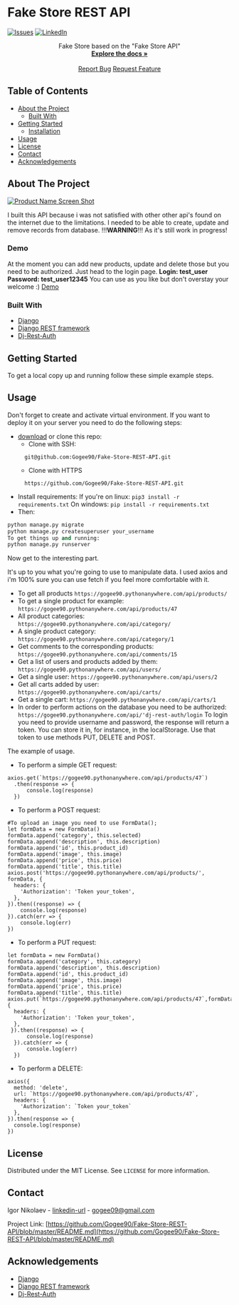 # Fake Store REST API
[![Issues][issues-shield]][issues-url]
[![LinkedIn][linkedin-shield]][linkedin-url]


<p>
  <p align="center">
    Fake Store based on the "Fake Store API"
    <br />
    <a href="https://github.com/Gogee90/-"><strong>Explore the docs »</strong></a>
    <br />
    <br />
    <a href="https://github.com/Gogee90/-/issues">Report Bug</a>
    <a href="https://github.com/Gogee90/-/pulls">Request Feature</a>
  </p>
</p>


<!-- TABLE OF CONTENTS -->
## Table of Contents

* [About the Project](#about-the-project)
  * [Built With](#built-with)
* [Getting Started](#getting-started)
  * [Installation](#installation)
* [Usage](#usage)
* [License](#license)
* [Contact](#contact)
* [Acknowledgements](#acknowledgements)



<!-- ABOUT THE PROJECT -->
## About The Project

[![Product Name Screen Shot][product-screenshot]](https://example.com)

I built this API because i was not satisfied with other other api's found on the internet
due to the limitations.
I needed to be able to create, update and remove records from database.
!!!<strong>WARNING</strong>!!! As it's still work in progress!

### Demo
At the moment you can add new products, update and delete those but you need to be authorized.
Just head to the login page.
<strong>Login: test_user</strong>
<strong>Password: test_user12345</strong>
You can use as you like but don't overstay your welcome :)
[Demo](https://distracted-easley-826ab7.netlify.app/)

### Built With
* [Django](https://www.djangoproject.com/)
* [Django REST framework](https://www.django-rest-framework.org/)
* [Dj-Rest-Auth](https://github.com/jazzband/dj-rest-auth)


<!-- GETTING STARTED -->
## Getting Started

To get a local copy up and running follow these simple example steps.


## Usage
Don't forget to create and activate virtual environment.
If you want to deploy it on your server you need to do the following steps:
* [download](https://github.com/Gogee90/Fake-Store-REST-API) or clone this repo:
  - Clone with SSH:
  ```
    git@github.com:Gogee90/Fake-Store-REST-API.git
  ```
  - Clone with HTTPS
  ```
    https://github.com/Gogee90/Fake-Store-REST-API.git
  ```
- Install requirements:
If you're on linux:
``` pip3 install -r requirements.txt ```
On windows:
``` pip install -r requirements.txt ```
- Then:
```python manage.py makemigrations
python manage.py migrate
python manage.py createsuperuser your_username
To get things up and running:
python manage.py runserver
```
Now get to the interesting part.

It's up to you what you're going to use to manipulate data.
I used axios and i'm 100% sure you can use fetch if you feel more comfortable with it.

- To get all products
```https://gogee90.pythonanywhere.com/api/products/```
- To get a single product for example:
```https://gogee90.pythonanywhere.com/api/products/47```
- All product categories:
```https://gogee90.pythonanywhere.com/api/category/```
- A single product category:
```https://gogee90.pythonanywhere.com/api/category/1```
- Get comments to the corresponding products:
```https://gogee90.pythonanywhere.com/api/comments/15```
- Get a list of users and products added by them:
```https://gogee90.pythonanywhere.com/api/users/```
- Get a single user:
```https://gogee90.pythonanywhere.com/api/users/2```
- Get all carts added by user:
```https://gogee90.pythonanywhere.com/api/carts/```
- Get a single cart:
```https://gogee90.pythonanywhere.com/api/carts/1```
- In order to perform actions on the database you need to be authorized:
```https://gogee90.pythonanywhere.com/api/'dj-rest-auth/login```
To login you need to provide username and password, the response will return a token.
You can store it in, for instance, in the localStorage.
Use that token to use methods PUT, DELETE and POST.

The example of usage.
- To perform a simple GET request:
```
axios.get(`https://gogee90.pythonanywhere.com/api/products/47`)
  .then(response => {
      console.log(response)
  })
```
- To perform a POST request:
``` 
#To upload an image you need to use FormData();
let formData = new FormData()
formData.append('category', this.selected)
formData.append('description', this.description)
formData.append('id', this.product_id)
formData.append('image', this.image)
formData.append('price', this.price)
formData.append('title', this.title)
axios.post('https://gogee90.pythonanywhere.com/api/products/', formData, {
  headers: {
    'Authorization': 'Token your_token',
  },
}).then((response) => {
    console.log(response)
}).catch(err => {
    console.log(err)
})
```
- To perform a PUT request:
```
let formData = new FormData()
formData.append('category', this.category)
formData.append('description', this.description)
formData.append('id', this.product_id)
formData.append('image', this.image)
formData.append('price', this.price)
formData.append('title', this.title)
axios.put(`https://gogee90.pythonanywhere.com/api/products/47`,formData, {
  headers: {
    'Authorization': 'Token your_token',
  },
 }).then((response) => {
      console.log(response)
  }).catch(err => {
      console.log(err)
  })
```
- To perform a DELETE:
```
axios({
  method: 'delete',
  url: `https://gogee90.pythonanywhere.com/api/products/47`,
  headers: {
    'Authorization': `Token your_token`
  },
}).then(response => {
  console.log(response)
})    
```            

<!-- LICENSE -->
## License

Distributed under the MIT License. See `LICENSE` for more information.


<!-- CONTACT -->
## Contact

Igor Nikolaev - [linkedin-url](https://www.linkedin.com/in/igor-nikolaev-orenburg/) - gogee09@gmail.com

Project Link: [https://github.com/Gogee90/Fake-Store-REST-API/blob/master/README.md](https://github.com/Gogee90/Fake-Store-REST-API/blob/master/README.md)



<!-- ACKNOWLEDGEMENTS -->
## Acknowledgements
* [Django](https://www.djangoproject.com/)
* [Django REST framework](https://www.django-rest-framework.org/)
* [Dj-Rest-Auth](https://github.com/jazzband/dj-rest-auth)




<!-- MARKDOWN LINKS & IMAGES -->
<!-- https://www.markdownguide.org/basic-syntax/#reference-style-links -->
[issues-shield]: https://img.shields.io/github/issues/othneildrew/Best-README-Template.svg?style=flat-square
[issues-url]: https://github.com/Gogee90/Fake-Store-REST-API/issues
[linkedin-shield]: https://img.shields.io/badge/-LinkedIn-black.svg?style=flat-square&logo=linkedin&colorB=555
[linkedin-url]: https://www.linkedin.com/in/igor-nikolaev-orenburg/
[product-screenshot]: https://skr.sh/i/280920/xIs13n58.jpg?download=1

